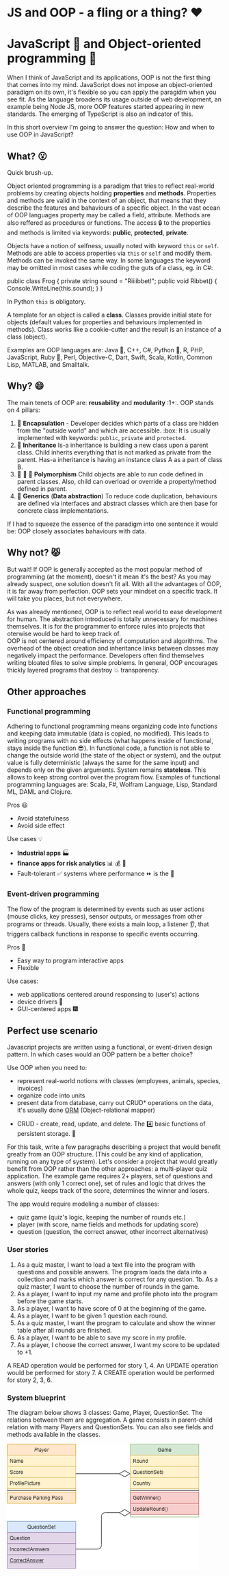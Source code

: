 
# JS and OOP - a fling or a thing? :heart:
# JavaScript :watermelon: and Object-oriented programming :frog:
When I think of JavaScript and its applications, OOP is not the first thing that comes into my mind.
JavaScript does not impose an object-oriented paradigm on its own, it's flexible so you can apply the paragidm when you see fit.
As the language broadens its usage outside of web development, an example being Node JS, more OOP features started appearing in new standards. The emerging of TypeScript is also an indicator of this. 

In this short overview I'm going to answer the question: How and when to use OOP in JavaScript?

## What? :open_mouth:
Quick brush-up.

Object oriented programming is a paradigm that tries to reflect real-world problems by creating objects holding **properties** and **methods**. 
Properties and methods are valid in the context of an object, that means that they describe
the features and bahaviours of a specific object. In the vast ocean of OOP languages property may be called a field, attribute. Methods are also reffered as procedures or functions. The access :lock: to the properties and methods is limited via keywords: **public**, **protected**, **private**. 

Objects have a notion of selfness, usually noted with keyword `this` or `self`.
Methods are able to access properties via `this` or `self` and modify them. Methods can be invoked the same way. In some languages the keyword may be omitted in most cases while coding the guts of a class, eg. in C#:

public class Frog {
  private string sound = "Riiiibbet!";
  public void Ribbet()
  {
      Console.WriteLine(this.sound);
  }
}

In Python `this` is obligatory.

A template for an object is called a **class**. Classes provide initial state for objects (default values for properties and behaviours implemented in methods).
Class works like a cookie-cutter and the result is an instance of a class (object).

Examples are OOP languages are: Java :volcano:, C++, C#, Python :snake:, R, PHP, JavaScript, Ruby :gem:, Perl, Objective-C, Dart, Swift, Scala, Kotlin, Common Lisp, MATLAB, and Smalltalk.

## Why? :smile:
The main tenets of OOP are: **reusability** and **modularity** :1+:. OOP stands on 4 pillars:

1. :pill: **Encapsulation** - Developer decides which parts of a class are hidden from the "outside world" and which are accessible. :box: It is usually implemented with keywords: `public`, `private` and `protected`.
2. :hatched_chick: **Inheritance** Is-a inheritance is building a new class upon a parent class. Child inherits everything that is not marked as private from the parent. Has-a inheritance is having an instance class A as a part of class B.
3. :red_circle: :large_blue_circle: :large_blue_diamond: **Polymorphism** Child objects are able to run code defined in parent classes. Also, child can overload or override a property/method defined in parent.
4. :icecream: **Generics** (**Data abstraction**) To reduce code duplication, behaviours are defined via interfaces and abstract classes which are then base for concrete class implementations.

If I had to squeeze the essence of the paradigm into one sentence it would be: OOP closely associates bahaviours with data.


## Why not? :pouting_cat:
But wait! If OOP is generally accepted as the most popular method of programming (at the moment), doesn't it mean it's the best?
As you may already suspect, one solution doesn't fit all. With all the advantages of OOP, it is far away from perfection.
OOP sets your mindset on a specific track. It will take you places, but not everywhere.

As was already mentioned, OOP is to reflect real world to ease development for human. The abstraction introduced is totally unnecessary for machines themselves. It is for the programmer to enforce rules into projects that oterwise would be hard to keep track of.  
OOP is not centered around efficiency of computation and algorithms. The overhead of the object creation and inheritance links between classes may negatively impact the performance. Developers often find themselves writing bloated files to solve simple problems. In general, OOP encourages thickly layered programs that destroy :boom: transparency.

## Other approaches

### Functional programming
Adhering to functional programming means organizing code into functions and keeping data immutable (data is copied, no modified). This leads to writing programs with no side effects (what happens inside of functional, stays inside the function :sunglasses:). In functional code, a function is not able to change the outside world (the state of the object or system), and the output value is fully deterministic (always the same for the same input) and depends only on the given arguments. System remains **stateless**. This allows to keep strong control over the program flow. Examples of functional programming languages are:  Scala, F#, Wolfram Language, Lisp, Standard ML, DAML and Clojure.

Pros :smiley:
- Avoid statefulness
- Avoid side effect

Use cases :bulb:
- **Industrial apps** :factory:
- **finance apps for risk analytics** :bar_chart: :moneybag: :bank:
- Fault-tolerant :white_check_mark: systems where performance :fast_forward: is the :key:

### Event-driven programming
The flow of the program is determined by events such as user actions (mouse clicks, key presses), sensor outputs, or messages from other programs or threads. Usually, there exists a main loop, a listener :ear:, that triggers callback functions in response to specific events occurring. 

Pros :sunflower:
- Easy way to program interactive apps
- Flexible

Use cases:
- web applications centered around responsing to (user's) actions
- device drivers :rocket:
- GUI-centered apps :fireworks:


## Perfect use scenario
Javascript projects are written using a functional, or event-driven design pattern. In which cases would an OOP pattern be a better choice?

Use OOP when you need to:
- represent real-world notions with classes (employees, animals, species, invoices)
- organize code into units
- present data from database, carry out CRUD* operations on the data, it's usually done [ORM](https://en.wikipedia.org/wiki/Object-relational_mapping) (Object-relational mapper)

* CRUD -  create, read, update, and delete. The :four: basic functions of persistent storage. :gift:


For this task, write a few paragraphs describing a project that would benefit greatly from an OOP structure. (This could be any kind of application, running on any type of system). 
Let's consider a project that would greatly benefit from OOP rather than the other approaches: a multi-player quiz application.
The example game requires 2+ players, set of questions and answers (with only 1 correct one), set of rules and logic that drives the whole quiz, keeps track of the score, determines the winner and losers.

The app would require modeling a number of classes:
- quiz game (quiz's logic, keeping the number of rounds etc.)
- player (with score, name fields and methods for updating score)
- question (question, the correct answer, other incorrect alternatives)

### User stories

1. As a quiz master, I want to load a text file into the program with questions and possible answers. The program loads the data into a collection and marks which answer is correct for any question.
1b. As a quiz master, I want to choose the number of rounds in the game.
2. As a player, I want to input my name and profile photo into the program before the game starts.
3. As a player, I want to have score of 0 at the beginning of the game.
4. As a player, I want to be given 1 question each round.
5. As a quiz master, I want the program to calculate and show the winner table after all rounds are finished.
6. As a player, I want to be able to save my score in my profile.
7. As a player, I choose the correct answer, I want my score to be updated to +1.

A READ operation would be performed for story 1, 4.
An UPDATE operation would be performed for story 7.
A CREATE operation would be performed for story 2, 3, 6.

### System blueprint
The diagram below shows 3 classes: Game, Player, QuestionSet. The relations between them are aggregation.
A game consists in parent-child relation with many Players and QuestionSets.
You can also see fields and methods available in the classes.

![alt text](https://github.com/marta-krzyk-dev/JavaScriptOOP/blob/master/QuizDiagram.png?raw=true)
